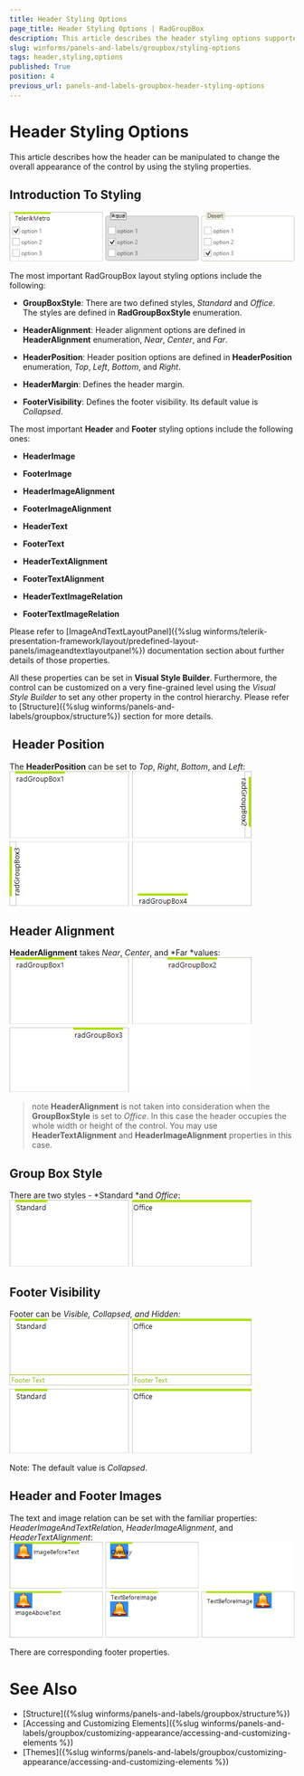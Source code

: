 ```yaml
---
title: Header Styling Options
page_title: Header Styling Options | RadGroupBox
description: This article describes the header styling options supported by RadGroupBox.
slug: winforms/panels-and-labels/groupbox/styling-options
tags: header,styling,options
published: True
position: 4
previous_url: panels-and-labels-groupbox-header-styling-options
---
```


# Header Styling Options

This article describes how the header can be manipulated to change the overall appearance of the control by using the styling properties.

## Introduction To Styling

![panels-and-labels-groupbox-overview 002](images/panels-and-labels-groupbox-overview002.png)

The most important RadGroupBox layout styling options include the following:

* **GroupBoxStyle**: There are two defined styles, *Standard* and *Office*. The styles are defined in **RadGroupBoxStyle** enumeration.

* **HeaderAlignment**: Header alignment options are defined in **HeaderAlignment** enumeration, *Near*, *Center*, and *Far*.

* **HeaderPosition**: Header position options are defined in **HeaderPosition** enumeration, *Top*, *Left*, *Bottom*, and *Right*.

* **HeaderMargin**: Defines the header margin.

* **FooterVisibility**: Defines the footer visibility. Its default value is *Collapsed*.

The most important **Header** and **Footer** styling options include the following ones:

* **HeaderImage**

* **FooterImage**

* **HeaderImageAlignment**

* **FooterImageAlignment**

* **HeaderText**

* **FooterText**

* **HeaderTextAlignment**

* **FooterTextAlignment**

* **HeaderTextImageRelation**

* **FooterTextImageRelation**

Please refer to [ImageAndTextLayoutPanel]({%slug winforms/telerik-presentation-framework/layout/predefined-layout-panels/imageandtextlayoutpanel%}) documentation section about further details of those properties.

All these properties can be set in **Visual Style Builder**. Furthermore, the control can be customized on a very fine-grained level using the *Visual Style Builder* to set any other property in the control hierarchy. Please refer to [Structure]({%slug winforms/panels-and-labels/groupbox/structure%}) section for more details.

##  Header Position

The **HeaderPosition** can be set to *Top*, *Right*, *Bottom*, and *Left*:<br>![panels-and-labels-groupbox-header-styling-options 001](images/panels-and-labels-groupbox-header-styling-options001.png)

## Header Alignment

**HeaderAlignment** takes *Near*, *Center*, and *Far *values:<br>![panels-and-labels-groupbox-header-styling-options 002](images/panels-and-labels-groupbox-header-styling-options002.png)

>note **HeaderAlignment** is not taken into consideration when the **GroupBoxStyle** is set to *Office*. In this case the header occupies the whole width or height of the control. You may use **HeaderTextAlignment** and **HeaderImageAlignment** properties in this case.
>

## Group Box Style

There are two styles - *Standard *and *Office*:<br>![panels-and-labels-groupbox-header-styling-options 003](images/panels-and-labels-groupbox-header-styling-options003.png)

## Footer Visibility 

Footer can be *Visible, Collapsed, and Hidden:*<br>![panels-and-labels-groupbox-header-styling-options 004](images/panels-and-labels-groupbox-header-styling-options004.png)

Note: The default value is *Collapsed*.

## Header and Footer Images

The text and image relation can be set with the familiar properties: *HeaderImageAndTextRelation*, *HeaderImageAlignment*, and *HeaderTextAlignment*:<br>![panels-and-labels-groupbox-header-styling-options 005](images/panels-and-labels-groupbox-header-styling-options005.png)

There are corresponding footer properties.

# See Also

* [Structure]({%slug winforms/panels-and-labels/groupbox/structure%})
* [Accessing and Customizing Elements]({%slug winforms/panels-and-labels/groupbox/customizing-appearance/accessing-and-customizing-elements %})
* [Themes]({%slug winforms/panels-and-labels/groupbox/customizing-appearance/accessing-and-customizing-elements %})